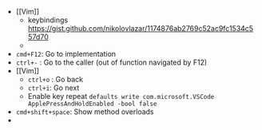 - [[Vim]]
	- keybindings https://gist.github.com/nikolovlazar/1174876ab2769c52ac9fc1534c557d70
	-
- `cmd+F12`:  Go to implementation
- `ctrl+-` : Go to the caller (out of function navigated by F12)
- [[Vim]]
	- `ctrl+o` : Go back
	- `ctrl+i`: Go next
	- Enable key repeat
	  `defaults write com.microsoft.VSCode ApplePressAndHoldEnabled -bool false`
- `cmd+shift+space`: Show method overloads
-